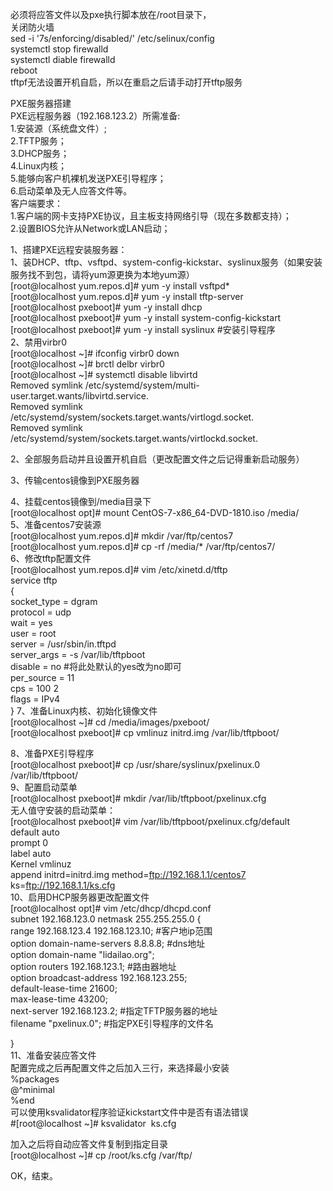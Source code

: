 必须将应答文件以及pxe执行脚本放在/root目录下，  
关闭防火墙   
sed -i '7s/enforcing/disabled/' /etc/selinux/config  
systemctl stop firewalld  
systemctl diable firewalld  
reboot  
tftpf无法设置开机自启，所以在重启之后请手动打开tftp服务  


PXE服务器搭建  
PXE远程服务器（192.168.123.2）所需准备:    
1.安装源（系统盘文件）;  
2.TFTP服务；  
3.DHCP服务；  
4.Linux内核；  
5.能够向客户机裸机发送PXE引导程序；  
6.启动菜单及无人应答文件等。  
客户端要求：  
1.客户端的网卡支持PXE协议，且主板支持网络引导（现在多数都支持）；  
2.设置BIOS允许从Network或LAN启动；  

1、搭建PXE远程安装服务器：  
1、装DHCP、tftp、vsftpd、system-config-kickstar、syslinux服务（如果安装服务找不到包，请将yum源更换为本地yum源）  
[root@localhost yum.repos.d]# yum -y install vsftpd*  
[root@localhost yum.repos.d]# yum -y install tftp-server  
[root@localhost pxeboot]# yum -y install dhcp  
[root@localhost pxeboot]# yum -y install system-config-kickstart  
[root@localhost pxeboot]# yum -y install syslinux    #安装引导程序  
2、禁用virbr0  
[root@localhost ~]# ifconfig virbr0 down  
[root@localhost ~]# brctl delbr virbr0  
[root@localhost ~]# systemctl disable libvirtd  
Removed symlink /etc/systemd/system/multi-user.target.wants/libvirtd.service.  
Removed symlink /etc/systemd/system/sockets.target.wants/virtlogd.socket.  
Removed symlink /etc/systemd/system/sockets.target.wants/virtlockd.socket.  


2、全部服务启动并且设置开机自启（更改配置文件之后记得重新启动服务）  

3、传输centos镜像到PXE服务器  

4、挂载centos镜像到/media目录下  
[root@localhost opt]# mount CentOS-7-x86_64-DVD-1810.iso  /media/  
5、准备centos7安装源  
[root@localhost yum.repos.d]# mkdir /var/ftp/centos7  
[root@localhost yum.repos.d]# cp -rf  /media/* /var/ftp/centos7/  
6、修改tftp配置文件  
[root@localhost yum.repos.d]# vim /etc/xinetd.d/tftp   
service  tftp  
{  
        socket_type             = dgram  
        protocol                = udp  
        wait                    = yes  
        user                    = root  
        server                  = /usr/sbin/in.tftpd  
        server_args             = -s /var/lib/tftpboot  
        disable                 = no               #将此处默认的yes改为no即可  
        per_source              = 11  
        cps                     = 100 2  
        flags                   = IPv4  
}
7、准备Linux内核、初始化镜像文件  
[root@localhost ~]# cd /media/images/pxeboot/  
[root@localhost pxeboot]# cp vmlinuz initrd.img /var/lib/tftpboot/  

8、准备PXE引导程序  
[root@localhost pxeboot]# cp /usr/share/syslinux/pxelinux.0  /var/lib/tftpboot/  
9、配置启动菜单  
[root@localhost pxeboot]# mkdir /var/lib/tftpboot/pxelinux.cfg   
无人值守安装的启动菜单：  
[root@localhost pxeboot]# vim /var/lib/tftpboot/pxelinux.cfg/default   
default auto  
prompt 0  
label auto  
        Kernel             vmlinuz  
        append initrd=initrd.img method=ftp://192.168.1.1/centos7 ks=ftp://192.168.1.1/ks.cfg  
10、启用DHCP服务器更改配置文件  
[root@localhost opt]# vim /etc/dhcp/dhcpd.conf   
subnet 192.168.123.0 netmask 255.255.255.0 {     
    range 192.168.123.4 192.168.123.10;      #客户地ip范围  
    option domain-name-servers 8.8.8.8;      #dns地址  
    option domain-name "lidailao.org";  
    option routers 192.168.123.1;			#路由器地址  
    option broadcast-address 192.168.123.255;  
    default-lease-time 21600;  
    max-lease-time 43200;  
    next-server 192.168.123.2;                 #指定TFTP服务器的地址  
    filename "pxelinux.0";                     #指定PXE引导程序的文件名  

}  
11、准备安装应答文件  
配置完成之后再配置文件之后加入三行，来选择最小安装  
%packages  
@^minimal  
%end  
可以使用ksvalidator程序验证kickstart文件中是否有语法错误  
#[root@localhost ~]#  ksvalidator  ks.cfg   

加入之后将自动应答文件复制到指定目录  
[root@localhost ~]# cp /root/ks.cfg /var/ftp/  



OK，结束。

